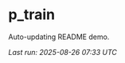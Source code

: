 # p_train

Auto-updating README demo.

<!--START_SECTION:status-->
_Last run: 2025-08-26 07:33 UTC_
<!--END_SECTION:status-->































































































































